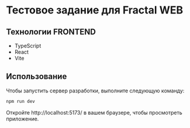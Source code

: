 # Тестовое задание для Fractal WEB 

## Технологии FRONTEND
- TypeScript
- React
- Vite

## Использование

Чтобы запустить сервер разработки, выполните следующую команду:

```bash
npm run dev
```

Откройте  http://localhost:5173/ в вашем браузере, чтобы просмотреть приложение.


